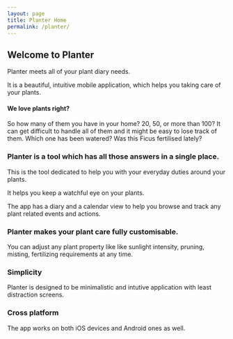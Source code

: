 ```yaml
---
layout: page
title: Planter Home
permalink: /planter/
---
```


<h2>Welcome to Planter</h2>

<div>
Planter meets all of your plant diary needs.
</div>
<p>
It is a beautiful, intuitive mobile application, which helps you taking care of your plants.
</p>

<h4>
We love plants right?
</h4>
<p />
So how many of them you have in your home? 20, 50, or more than 100?
It can get difficult to handle all of them and it might be easy to lose track of them.
Which one has been watered? Was this Ficus fertilised lately?
<p />
<h3>
Planter is a tool which has all those answers in a single place.
</h3>
<p />
This is the tool dedicated to help you with your everyday duties around your plants.
<p />
It helps you keep a watchful eye on your plants.
<p />
The app has a diary and a calendar view to help you browse and track any plant related events and actions.
<p />
<h3>
Planter makes your plant care fully customisable.
</h3>
<p />
You can adjust any plant property like like sunlight intensity, pruning, misting, fertilizing requirements at any time.
<p />
<h3>
Simplicity
</h3>
<p />
Planter is designed to be minimalistic and intutive application with least distraction screens. <p />

<h3>
Cross platform
</h3>
<p />
The app works on both iOS devices and Android ones as well.
<p />